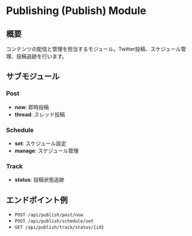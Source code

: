 # Publishing (Publish) Module

## 概要
コンテンツの配信と管理を担当するモジュール。Twitter投稿、スケジュール管理、投稿追跡を行います。

## サブモジュール

### Post
- **now**: 即時投稿
- **thread**: スレッド投稿

### Schedule
- **set**: スケジュール設定
- **manage**: スケジュール管理

### Track
- **status**: 投稿状態追跡

## エンドポイント例
- `POST /api/publish/post/now`
- `POST /api/publish/schedule/set`
- `GET /api/publish/track/status/{id}`